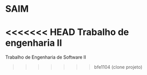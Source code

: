 # SAIM
<<<<<<< HEAD
Trabalho de engenharia II
=======
Trabalho de Engenharia de Software II
>>>>>>> bfe1104 (clone projeto)
